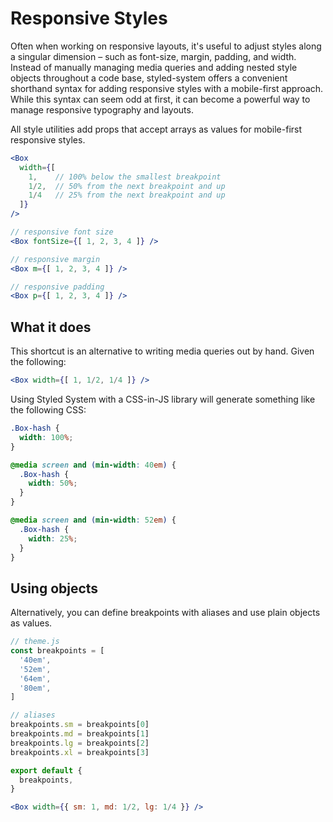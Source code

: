 
# Responsive Styles

Often when working on responsive layouts, it's useful to adjust styles along a singular dimension –
such as font-size, margin, padding, and width.
Instead of manually managing media queries and adding nested style objects throughout a code base,
styled-system offers a convenient shorthand syntax for adding responsive styles with a mobile-first approach.
While this syntax can seem odd at first, it can become a powerful way to manage responsive typography and layouts.

All style utilities add props that accept arrays as values for mobile-first responsive styles.

```jsx
<Box
  width={[
    1,    // 100% below the smallest breakpoint
    1/2,  // 50% from the next breakpoint and up
    1/4   // 25% from the next breakpoint and up
  ]}
/>

// responsive font size
<Box fontSize={[ 1, 2, 3, 4 ]} />

// responsive margin
<Box m={[ 1, 2, 3, 4 ]} />

// responsive padding
<Box p={[ 1, 2, 3, 4 ]} />
```

## What it does

This shortcut is an alternative to writing media queries out by hand.
Given the following:

```jsx
<Box width={[ 1, 1/2, 1/4 ]} />
```

Using Styled System with a CSS-in-JS library will generate something like the following CSS:

```css
.Box-hash {
  width: 100%;
}

@media screen and (min-width: 40em) {
  .Box-hash {
    width: 50%;
  }
}

@media screen and (min-width: 52em) {
  .Box-hash {
    width: 25%;
  }
}
```

## Using objects

Alternatively, you can define breakpoints with aliases and use plain objects as values.

```js
// theme.js
const breakpoints = [
  '40em',
  '52em',
  '64em',
  '80em',
]

// aliases
breakpoints.sm = breakpoints[0]
breakpoints.md = breakpoints[1]
breakpoints.lg = breakpoints[2]
breakpoints.xl = breakpoints[3]

export default {
  breakpoints,
}
```

```jsx
<Box width={{ sm: 1, md: 1/2, lg: 1/4 }} />
```


